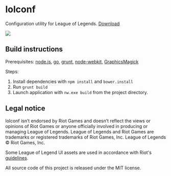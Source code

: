 lolconf
=======

Configuration utility for League of Legends. [Download](https://github.com/gwwfps/lolconf/releases)

![](https://github.com/gwwfps/lolconf/blob/master/screenshot.png)

Build instructions
------------------

Prerequisites: [node.js](http://nodejs.org/), [go](http://golang.org/), [grunt](http://gruntjs.com/), [node-webkit](https://github.com/rogerwang/node-webkit), [GraphicsMagick](http://www.graphicsmagick.org/)

Steps:

1. Install dependencies with `npm install` and `bower.install`
2. Run `grunt build`
3. Launch application with `nw.exe build` from the project directory.

Legal notice
------------

lolconf isn’t endorsed by Riot Games and doesn’t reflect the views or opinions of Riot Games or anyone officially involved in producing or managing League of Legends. League of Legends and Riot Games are trademarks or registered trademarks of Riot Games, Inc. League of Legends © Riot Games, Inc.

Some League of Legend UI assets are used in accordance with Riot's [guidelines](http://www.riotgames.com/legal-jibber-jabber).

All source code of this project is released under the MIT license.
